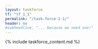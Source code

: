 ```yaml
---
layout: taskforce
tf: "tf_1_1"
permalink: "/task-force-1-1/"
header: no
#subheadline: "... because we need one!"
---
```


{% include taskforce_content.md %}



